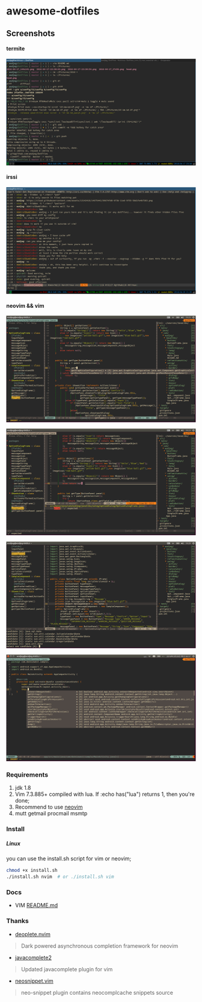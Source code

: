 # awesome-dotfiles

## Screenshots

#### termite
![i3-wm](pic/i3-wm.png)

#### irssi
![irssi](pic/irssi.png)

#### neovim && vim
![complete](pic/complete.png)

![check](pic/check.png)

![import](pic/import.png)

![gradle](pic/gradle_project.png)

### Requirements

1. jdk 1.8
2. Vim 7.3.885+ compiled with lua. If :echo has("lua") returns 1, then you're done;
3. Recommend to use [neovim](https://neovim.io/)
4. mutt getmail procmail msmtp


### Install

##### Linux
you can use the install.sh script for vim or neovim;

```sh
chmod +x install.sh
./install.sh nvim  # or ./install.sh vim
```
### Docs

- VIM [README.md](config/nvim)

### Thanks

- [deoplete.nvim](https://github.com/Shougo/deoplete.nvim)

> Dark powered asynchronous completion framework for neovim

- [javacomplete2](https://github.com/artur-shaik/vim-javacomplete2)

> Updated javacomplete plugin for vim

- [neosnippet.vim](https://github.com/Shougo/neosnippet.vim)

> neo-snippet plugin contains neocomplcache snippets source

